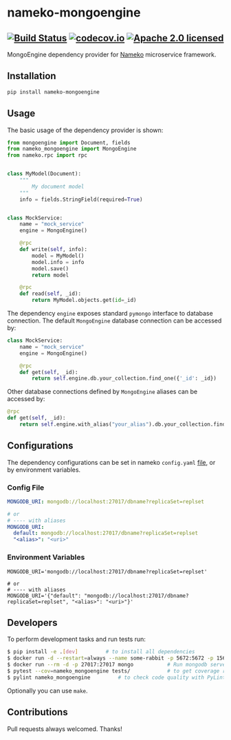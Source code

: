 # nameko-mongoengine

[![Build Status](https://travis-ci.com/ketgo/nameko-mongoengine.svg?branch=master)](https://travis-ci.com/ketgo/nameko-mongoengine)
[![codecov.io](https://codecov.io/gh/ketgo/nameko-mongoengine/coverage.svg?branch=master)](https://codecov.io/gh/ketgo/nameko-mongoengine/coverage.svg?branch=master)
[![Apache 2.0 licensed](https://img.shields.io/badge/License-Apache%202.0-yellow.svg)](LICENSE)
---

MongoEngine dependency provider for [Nameko](https://github.com/nameko/nameko) microservice framework.

## Installation

```bash
pip install nameko-mongoengine
```

## Usage

The basic usage of the dependency provider is shown:
```python
from mongoengine import Document, fields
from nameko_mongoengine import MongoEngine
from nameko.rpc import rpc


class MyModel(Document):
    """
        My document model
    """
    info = fields.StringField(required=True)


class MockService:
    name = "mock_service"
    engine = MongoEngine()

    @rpc
    def write(self, info):
        model = MyModel()
        model.info = info
        model.save()
        return model

    @rpc
    def read(self, _id):
        return MyModel.objects.get(id=_id)
```

The dependency `engine` exposes standard `pymongo` interface to database connection. The default `MongoEngine` database connection can be accessed by:
```python
class MockService:
    name = "mock_service"
    engine = MongoEngine()

    @rpc
    def get(self, _id):
        return self.engine.db.your_collection.find_one({'_id': _id})
```
Other database connections defined by `MongoEngine` aliases can be accessed by:
```python
@rpc
def get(self, _id):
    return self.engine.with_alias("your_alias").db.your_collection.find_one({'_id': _id})
```

## Configurations

The dependency configurations can be set in nameko `config.yaml` [file](https://docs.nameko.io/en/stable/cli.html), or by environment variables. 

### Config File

```yaml
MONGODB_URI: mongodb://localhost:27017/dbname?replicaSet=replset

# or
# ---- with aliases
MONGODB_URI:
  default: mongodb://localhost:27017/dbname?replicaSet=replset
  "<alias>": "<uri>"
```

### Environment Variables

```.env
MONGODB_URI='mongodb://localhost:27017/dbname?replicaSet=replset'

# or
# ---- with aliases
MONGODB_URI='{"default": "mongodb://localhost:27017/dbname?replicaSet=replset", "<alias>": "<uri>"}'
```

## Developers

To perform development tasks and run tests run:
```bash
$ pip install -e .[dev]			# to install all dependencies
$ docker run -d --restart=always --name some-rabbit -p 5672:5672 -p 15672:15672 rabbitmq:3-management   # Run rabbitmq-management server
$ docker run --rm -d -p 27017:27017 mongo			# Run mongodb server on docker
$ pytest --cov=nameko_mongoengine tests/			# to get coverage report
$ pylint nameko_mongoengine			# to check code quality with PyLint
```
Optionally you can use `make`.

## Contributions

Pull requests always welcomed. Thanks!
